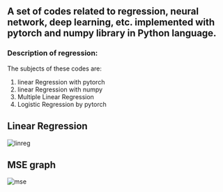 ## A set of codes related to regression, neural network, deep learning, etc. implemented with pytorch and numpy library in Python language.

### Description of regression:
The subjects of these codes are:

1. linear Regression with pytorch
2. linear Regression with numpy
3. Multiple Linear Regression
4. Logistic Regression by pytorch


## Linear Regression
![linreg](https://github.com/ALItaheri1380/pytorch/assets/98982133/a12f5f35-fb58-4411-86a2-2450352f286d)



## MSE graph
![mse](https://github.com/ALItaheri1380/pytorch/assets/98982133/1cb9ae8b-2bb5-4e87-ae36-339413271df9)



